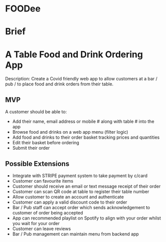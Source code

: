 # FOODee

# Brief
# A Table Food and Drink Ordering App

Description: Create a Covid friendly web app to allow customers at a bar / pub / to place food and drink orders from their table.

## MVP

A customer should be able to:

- Add their name, email address or mobile #  along with table # into the app
- Browse food and drinks on a web app menu (filter logic)
- Add food and drinks to their order basket tracking prices and quantities
- Edit their basket before ordering
- Submit their order

## Possible Extensions

- Integrate with STRIPE payment system to take payment by c/card
- Customer can favourite items
- Customer should receive an email or text message receipt of their order
- Customer can scan QR code at table to register their table number
- Allow customer to create an account and authenticate
- Customer can apply a valid discount code to their order
- Bar / Pub staff can  accept order which sends acknowledgement to customer of order being accepted
- App can recommended playlist on Spotify to align with your order whilst you wait for your order
- Customer can leave reviews
- Bar / Pub management can maintain menu from backend app
